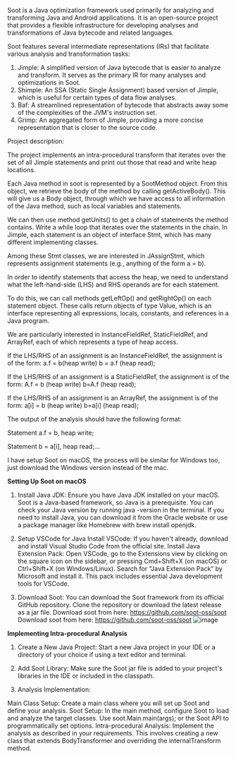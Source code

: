 Soot is a Java optimization framework used primarily for analyzing and transforming Java and Android applications. It is an open-source project that provides a flexible infrastructure for developing analyses and transformations of Java bytecode and related languages.

Soot features several intermediate representations (IRs) that facilitate various analysis and transformation tasks:

1. Jimple: A simplified version of Java bytecode that is easier to analyze and transform. It serves as the primary IR for many analyses and optimizations in Soot.
2. Shimple: An SSA (Static Single Assignment) based version of Jimple, which is useful for certain types of data flow analyses.
3. Baf: A streamlined representation of bytecode that abstracts away some of the complexities of the JVM's instruction set.
4. Grimp: An aggregated form of Jimple, providing a more concise representation that is closer to the source code.

Project description: 

The project implements an intra-procedural transform that iterates over the set of all Jimple statements and print out those that read and write heap locations.

Each Java method in soot is represented by a SootMethod object. From this object, we retrieve the body of the method by calling getActiveBody(). This will give us a Body object, through which we have access to all information of the Java method, such as local variables and statements. 

We can then use method getUnits() to get a chain of statements the method contains. Write a while loop that iterates over the statements in the chain. In Jimple, each statement is an object of interface Stmt, which has many different implementing classes. 

Among these Stmt classes, we are interested in JAssignStmt, which represents assignment statements (e.g., anything of the form a = b). 

In order to identify statements that access the heap, we need to understand what the left-hand-side (LHS) and RHS operands are for each statement. 

To do this, we can call methods getLeftOp() and getRightOp() on each statement object. These calls return objects of type Value, which is an interface representing all expressions, locals, constants, and references in a Java program. 

We are particularly interested in InstanceFieldRef, StaticFieldRef, and ArrayRef, each of which represents a type of heap access.

If the LHS/RHS of an assignment is an InstanceFieldRef, the assignment is of the form:
 a.f = b(heap write) 
 b = a.f (heap read);

If the LHS/RHS of an assignment is a StaticFieldRef, the assignment is of the form:
 A.f = b (heap write)
 b=A.f (heap read);

If the LHS/RHS of an assignment is an ArrayRef, the assignment is of the form: 
 a[i] = b (heap write)
 b=a[i] (heap read); 

The output of the analysis should have the following format:

Statement a.f = b, heap write;

Statement b = a[i], heap read;...

I have setup Soot on macOS, the process will be similar for Windows too, just download the Windows version instead of the mac.

**Setting Up Soot on macOS**

1. Install Java JDK: Ensure you have Java JDK installed on your macOS. Soot is a Java-based framework, so Java is a prerequisite. You can check your Java version by running java -version in the terminal. If you need to install Java, you can download it from the Oracle website or use a package manager like Homebrew with brew install openjdk.

2.  Setup VSCode for Java
Install VSCode: If you haven't already, download and install Visual Studio Code from the official site.
Install Java Extension Pack: Open VSCode, go to the Extensions view by clicking on the square icon on the sidebar, or pressing Cmd+Shift+X (on macOS) or Ctrl+Shift+X (on Windows/Linux). Search for “Java Extension Pack” by Microsoft and install it. This pack includes essential Java development tools for VSCode.

3. Download Soot: You can download the Soot framework from its official GitHub repository. Clone the repository or download the latest release as a jar file.
Download soot from here: https://github.com/soot-oss/soot
Download soot from here: https://github.com/soot-oss/soot
![image](https://github.com/Nityanand7/Java_SootProject/assets/39838213/7194faea-3251-446c-83dd-2a8d084c60ff)



**Implementing Intra-procedural Analysis**
1. Create a New Java Project: Start a new Java project in your IDE or a directory of your choice if using a text editor and terminal.

2. Add Soot Library: Make sure the Soot jar file is added to your project's libraries in the IDE or included in the classpath.

3. Analysis Implementation:

Main Class Setup: Create a main class where you will set up Soot and define your analysis.
Soot Setup: In the main method, configure Soot to load and analyze the target classes. Use soot.Main.main(args); or the Soot API to programmatically set options.
Intra-procedural Analysis: Implement the analysis as described in your requirements. This involves creating a new class that extends BodyTransformer and overriding the internalTransform method.
